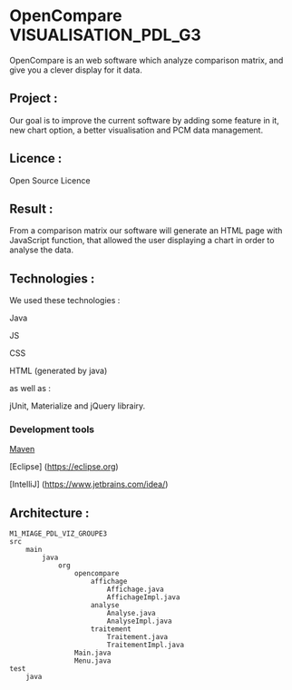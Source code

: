 # OpenCompare VISUALISATION_PDL_G3


OpenCompare is an web software which analyze comparison matrix, and give you a clever display for it data.

## Project :

Our goal is to improve the current software by adding some feature in it, new chart option, a better visualisation and PCM data management.


## Licence :

Open Source Licence

## Result :

From a comparison matrix our software will generate an HTML page with JavaScript function, that allowed the user displaying a chart in order to analyse the data.

## Technologies :

We used these technologies :

Java

JS

CSS

HTML (generated by java)

as well as :

jUnit, Materialize and jQuery librairy.

### Development tools

[Maven](https://maven.apache.org/)

[Eclipse] (https://eclipse.org)

[IntelliJ] (https://www.jetbrains.com/idea/)




## Architecture :

```
M1_MIAGE_PDL_VIZ_GROUPE3
src
	main
		java
			org
				opencompare
					affichage
						Affichage.java
						AffichageImpl.java
					analyse
						Analyse.java
						AnalyseImpl.java
					traitement
						Traitement.java
						TraitementImpl.java
				Main.java
				Menu.java
test
	java
```






